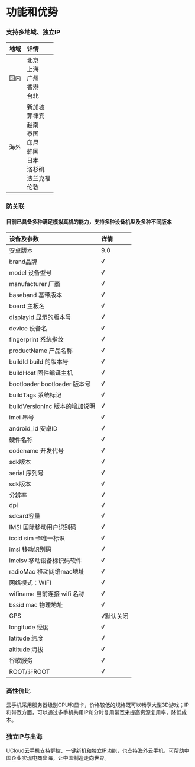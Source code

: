 <!--建议复杂操作配图说明-->
# 功能和优势
### 支持多地域、独立IP

|地域<div style="width:30px">     |详情<div style="width:20px">      |
|:---------|:-----------|
|国内  |北京<br>上海<br>广州<br>香港<br>台北        |
|海外 | 新加坡<br>菲律宾<br>越南<br>泰国<br>印尼<br>韩国<br>日本<br>洛杉矶<br>法兰克福<br>伦敦    |

 
### 防关联

  #### 目前已具备多种满足模拟真机的能力，支持多种设备机型及多种不同版本
 
 |设备及参数|详情 |
 |:---------|:-----------|
 |安卓版本  |9.0       |
 |brand品牌 | √|
 |model 设备型号 | √|
 |manufacturer 厂商 | √|
 |baseband 基带版本 | √|
 |board 主板名 | √|
 |displayId 显示的版本号| √|
 |device 设备名 | √|
 |fingerprint 系统指纹| √|
 |productName 产品名称 | √|
 |buildId build 的版本号 | √|
 |buildHost 固件编译主机 | √|
 |bootloader bootloader 版本号 | √|
 |buildTags 系统标记 | √|
 |buildVersionInc 版本的增加说明 | √|
 |imei 串号 | √|
 |android_id 安卓ID | √|
 |硬件名称 | √|
 |codename 开发代号 | √|
 |sdk版本 | √|
  |serial 序列号 | √|
  |sdk版本 | √|
  |分辨率 | √|
  |dpi| √|
  |sdcard容量 | √|
  |IMSI 国际移动用户识别码 | √|
  |iccid sim 卡唯一标识 | √|
  |imsi 移动识别码 | √|
  |imeisv 移动设备标识码软件 | √|
  |radioMac 移动网络mac地址 | √|
 |⽹络模式：WIFI | √|
 |wifiname 当前连接 wifi 名称 | √|
 |bssid mac 物理地址 | √|
 |GPS | √默认关闭|
 |longitude 经度 | √|
 |latitude   纬度 | √|
 |altitude  海拔| √|
 |⾕歌服务 | √|
 |ROOT/非ROOT | √|
 
### 高性价比
   云手机采用服务器级别CPU和显卡，价格较低的规格既可以畅享大型3D游戏；IP和带宽方面，可以通过多手机共用IP和分时复用带宽来提高资源复用率，降低成本。
   
### 独立IP与出海
   UCloud云手机支持群控、一键新机和独立IP功能，也支持海外云手机，可帮助中国企业实现电商出海，让中国制造走向世界。
